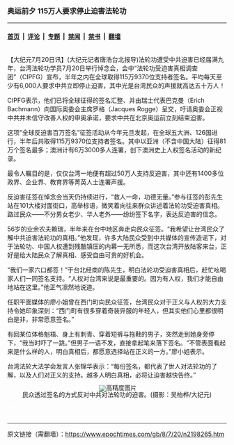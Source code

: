 ### 奥运前夕 115万人要求停止迫害法轮功

---

#### [首页](../../../..?n2198265) &nbsp;|&nbsp; [评论](../../../../../epoch-comment?n2198265) &nbsp;|&nbsp; [专题](../../../../../epoch-special?n2198265) &nbsp;|&nbsp; [禁闻](../../../../../epoch-news?n2198265) &nbsp;|&nbsp; [禁书](../../../../../books?n2198265) &nbsp;|&nbsp; [翻墙](https://github.com/gfw-breaker/nogfw/blob/master/README.md?n2198265)


<div class="column" id="artbody" itemprop="articleBody">
 <!-- article content begin -->
 <p>
  【大纪元7月20日讯】(大纪元记者唐浩台北报导)法轮功遭受中共迫害已经届满九年，台湾法轮功学员7月20日举行悼念会，会中“法轮功受迫害真相调查团”（CIPFG）宣布，半年之内在全球取得115万9370位支持者签名。平均每天至少有6,000人要求中共立即停止迫害，其中光是台湾民众的声援就高达五十万人！
 </p>
 <p>
  CIPFG表示，他们已将全球征得的签名汇整、并由瑞士代表巴克曼（Erich Bachmann）向国际奥委会主席罗格（Jacques Rogge）呈交，吁请奥委会正视中共并未信守改善人权的申奥承诺，要求中共在北京奥运前立刻结束迫害。
 </p>
 <p>
  这项“全球反迫害百万签名”征签活动从今年元旦发起，在全球五大洲、126国进行，半年后共取得115万9370位支持者签名。其中以亚洲（不含中国大陆）征得81万个签名最多；澳洲计有6万3000多人连署，创下澳洲史上人权签名活动的新纪录。
 </p>
 <p>
  最令人瞩目的是，仅仅台湾一地便有超过50万人支持反迫害，其中还有1400多位政界、企业界、教育界等菁英人士连署声援。
 </p>
 <p>
  反迫害征签在悼念会当天仍持续进行，“救人一命，功德无量。”参与征签的彭先生站在101大楼对面街口，高举标语，微笑着向往来群众讲述着法轮功受迫害真相。路过民众——不分男女老少、华人老外——纷纷签下名字，表达反迫害的信念。
 </p>
 <p>
  56岁的业余农夫赖瑞，半年来在台中地区奔走向民众征签。“我希望让台湾民众了解中共迫害法轮功的真相。”他发现，许多大陆民众受到中共媒体的宣传造谣下，对于法轮功、中国人权遭到残酷镇压的内幕一无所悉，而这次台湾开放陆客来台，正好是给大陆民众了解真相、感受自由可贵的好机会。
 </p>
 <p>
  “我们一家六口都签！”于台北经商的陈先生，明白法轮功受迫害真相后，赶忙吆喝家人们一同签名支持。“人权对台湾来说是最重要的。因为有人权，我们才能自由地站在这里。”他正气凛然地说道。
 </p>
 <p>
  任职平面媒体的廖小姐曾在西门町向民众征签，台湾民众对于正义与人权的大力支持令她印象深刻：“西门町有很多穿着奇装异服的年轻人，但其实他们心里都很明白是非，非常愿意签名。”
 </p>
 <p>
  有回某位体格魁梧、身上有刺青、穿着短裤与拖鞋的男子，突然走到她身旁停下，“我当时吓了一跳。”但男子一语不发，直接拿起笔来落下签名。“不管表面看起来是什么样的人，明白真相后，都愿意选择站在正义的一方。”廖小姐表示。
 </p>
 <p>
  台湾法轮大法学会发言人张锦华表示：“每份签名，都代表了世人对法轮功的了解，以及人们对正义的支持。越多人明白真相，必将让迫害越快告终。”
 </p>
 <p>
  <!--image v 1.0-->
 </p>
 <div style="line-height: 90%; text-align: center;">
  <ok href=" https://i.epochtimes.com/assets/uploads/2008/08/807201142511779-600x400.jpg" rel="noreferrer noopener" target="_blank">
   <img alt="" class="size-large wp-image-7310706" src="https://i.epochtimes.com/assets/uploads/2008/08/807201142511779-600x400.jpg" title=""/>
  </ok>
  <img alt="高精度图片" border="0" src="//www.epochtimes.com/images/highRes.jpg">
   <br/>
   <span class="bn12">
    民众透过签名的方式反对中共对法轮功的迫害。(摄影：吴柏桦/大纪元)
   </span>
  </img>
 </div>
 <p>
  <!-- -->
 </p>
 <p>
  <font color="#ffffff">
   (http://www.dajiyuan.com)
  </font>
 </p>
 <!-- article content end -->
</div>


---

原文链接（需翻墙）：https://www.epochtimes.com/gb/8/7/20/n2198265.htm